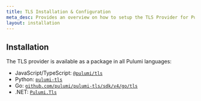 ```yaml
---
title: TLS Installation & Configuration
meta_desc: Provides an overview on how to setup the TLS Provider for Pulumi.
layout: installation
---
```


## Installation

The TLS provider is available as a package in all Pulumi languages:

* JavaScript/TypeScript: [`@pulumi/tls`](https://www.npmjs.com/package/@pulumi/tls)
* Python: [`pulumi-tls`](https://pypi.org/project/pulumi-tls/)
* Go: [`github.com/pulumi/pulumi-tls/sdk/v4/go/tls`](https://github.com/pulumi/pulumi-tls)
* .NET: [`Pulumi.Tls`](https://www.nuget.org/packages/Pulumi.Tls)
